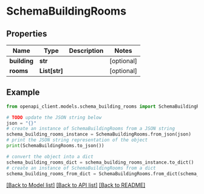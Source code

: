 # SchemaBuildingRooms


## Properties

Name | Type | Description | Notes
------------ | ------------- | ------------- | -------------
**building** | **str** |  | [optional] 
**rooms** | **List[str]** |  | [optional] 

## Example

```python
from openapi_client.models.schema_building_rooms import SchemaBuildingRooms

# TODO update the JSON string below
json = "{}"
# create an instance of SchemaBuildingRooms from a JSON string
schema_building_rooms_instance = SchemaBuildingRooms.from_json(json)
# print the JSON string representation of the object
print(SchemaBuildingRooms.to_json())

# convert the object into a dict
schema_building_rooms_dict = schema_building_rooms_instance.to_dict()
# create an instance of SchemaBuildingRooms from a dict
schema_building_rooms_from_dict = SchemaBuildingRooms.from_dict(schema_building_rooms_dict)
```
[[Back to Model list]](../README.md#documentation-for-models) [[Back to API list]](../README.md#documentation-for-api-endpoints) [[Back to README]](../README.md)


